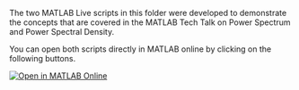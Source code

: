 The two MATLAB Live scripts in this folder were developed to demonstrate the concepts that are covered in the MATLAB Tech Talk on Power Spectrum and Power Spectral Density.

You can open both scripts directly in MATLAB online by clicking on the following buttons.


[![Open in MATLAB Online](https://www.mathworks.com/images/responsive/global/open-in-matlab-online.svg)](https://matlab.mathworks.com/open/github/v1?repo=aerojunkie/control-tools&file=PSD)
